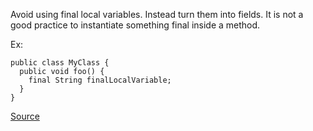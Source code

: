 Avoid using final local variables. Instead turn them into fields. It is not a good practice to instantiate something final inside a method.

Ex:

```
public class MyClass {
  public void foo() {
    final String finalLocalVariable;
  }
}
```

[Source](http://pmd.sourceforge.net/pmd-5.3.2/pmd-java/rules/java/controversial.html#AvoidFinalLocalVariable)
